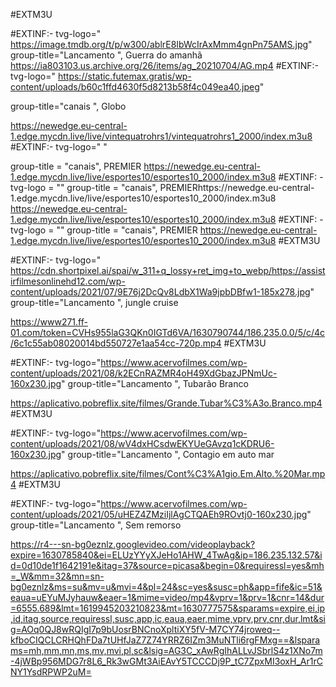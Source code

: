 #EXTM3U

#EXTINF:- tvg-logo=" https://image.tmdb.org/t/p/w300/ablrE8IbWcIrAxMmm4gnPn75AMS.jpg" group-title="Lancamento ", Guerra do amanhã
https://ia803103.us.archive.org/26/items/ag_20210704/AG.mp4
#EXTINF:- tvg-logo=" https://static.futemax.gratis/wp-content/uploads/b60c1ffd4630f5d8213b58f4c049ea40.jpeg"

group-title="canais ", Globo

https://newedge.eu-central-1.edge.mycdn.live/live/vintequatrohrs1/vintequatrohrs1_2000/index.m3u8
#EXTINF:- tvg-logo=" "

group-title = "canais", PREMIER https://newedge.eu-central-1.edge.mycdn.live/live/esportes10/esportes10_2000/index.m3u8
#EXTINF: - tvg-logo = ""
group-title = "canais", PREMIERhttps://newedge.eu-central-1.edge.mycdn.live/live/esportes10/esportes10_2000/index.m3u8
https://newedge.eu-central-1.edge.mycdn.live/live/esportes10/esportes10_2000/index.m3u8
#EXTINF: - tvg-logo = ""
group-title = "canais", PREMIER https://newedge.eu-central-1.edge.mycdn.live/live/esportes10/esportes10_2000/index.m3u8
#EXTM3U

#EXTINF:- tvg-logo=" https://cdn.shortpixel.ai/spai/w_311+q_lossy+ret_img+to_webp/https://assistirfilmesonlinehd12.com/wp-content/uploads/2021/07/9E76j2DcQv8LdbX1Wa9jpbDBfw1-185x278.jpg" group-title="Lancamento ", jungle cruise

https://www271.ff-01.com/token=CVHs955laG3QKn0IGTd6VA/1630790744/186.235.0.0/5/c/4c/6c1c55ab08020014bd550727e1aa54cc-720p.mp4
#EXTM3U

#EXTINF:- tvg-logo="https://www.acervofilmes.com/wp-content/uploads/2021/08/k2ECnRAZMR4oH49XdGbazJPNmUc-160x230.jpg" group-title="Lancamento ", Tubarão Branco

https://aplicativo.pobreflix.site/filmes/Grande.Tubar%C3%A3o.Branco.mp4
#EXTM3U

#EXTINF:- tvg-logo="https://www.acervofilmes.com/wp-content/uploads/2021/08/wV4dxHCsdwEKYUeGAvzq1cKDRU6-160x230.jpg" group-title="Lancamento ", Contagio em auto mar

https://aplicativo.pobreflix.site/filmes/Cont%C3%A1gio.Em.Alto.%20Mar.mp4
#EXTM3U

#EXTINF:- tvg-logo="https://www.acervofilmes.com/wp-content/uploads/2021/05/uHEZ4ZMziIjlAgCTQAEh9ROvtj0-160x230.jpg" group-title="Lancamento ", Sem remorso

https://r4---sn-bg0eznlz.googlevideo.com/videoplayback?expire=1630785840&ei=ELUzYYyXJeHo1AHW_4TwAg&ip=186.235.132.57&id=0d10de1f1642191e&itag=37&source=picasa&begin=0&requiressl=yes&mh=_W&mm=32&mn=sn-bg0eznlz&ms=su&mv=u&mvi=4&pl=24&sc=yes&susc=ph&app=fife&ic=51&eaua=uEYuMJyhauw&eaer=1&mime=video/mp4&vprv=1&prv=1&cnr=14&dur=6555.689&lmt=1619945203210823&mt=1630777575&sparams=expire,ei,ip,id,itag,source,requiressl,susc,app,ic,eaua,eaer,mime,vprv,prv,cnr,dur,lmt&sig=AOq0QJ8wRQIgI7p9bUosrBNCnoXpltiXY5fV-M7CY74jroweq--kfboCIQCLCRHQhFDa7tUHfJaZ7Z74YRRZ6IZm3MuNTli6rgFMxg==&lsparams=mh,mm,mn,ms,mv,mvi,pl,sc&lsig=AG3C_xAwRgIhALLvJSbrlS4z1XNo7m-4jWBp956MDG7r8L6_Rk3wGMt3AiEAvY5TCCCDj9P_tC7ZpxMI3oxH_Ar1rCNY1YsdRPWP2uM=




